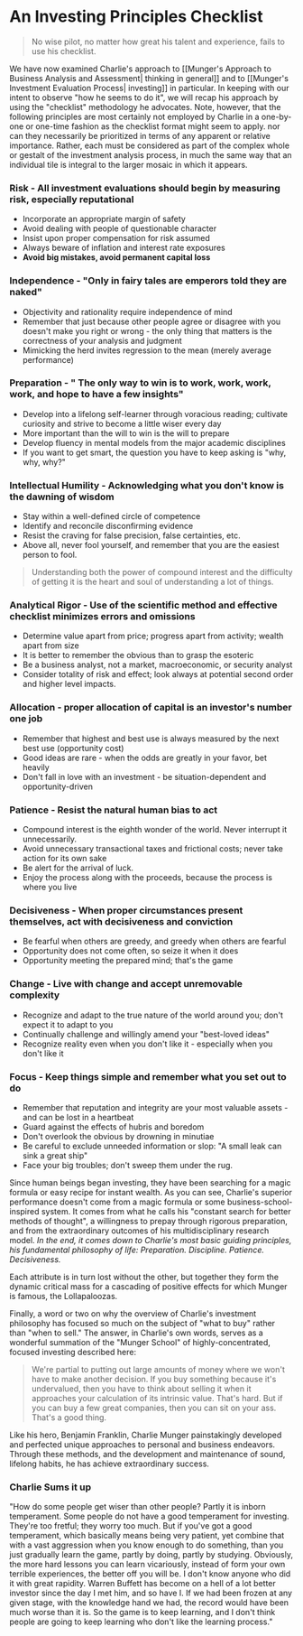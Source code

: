 # An Investing Principles Checklist

> No wise pilot, no matter how great his talent and experience, fails to use his checklist.


We have now examined Charlie's approach to [[Munger's Approach to Business Analysis and Assessment| thinking in general]] and to [[Munger's Investment Evaluation Process| investing]] in particular. In keeping with our intent to observe "how he seems to do it", we will recap his approach by using the "checklist" methodology he advocates. Note, however, that the following principles are most certainly not employed by Charlie in a one-by-one or one-time fashion as the checklist format might seem to apply. nor can they necessarily be prioritized in terms of any apparent or relative importance. Rather, each must be considered as part of the complex whole or gestalt of the investment analysis process, in much the same way that an individual tile is integral to the larger mosaic in which it appears.

### Risk - All investment evaluations should begin by measuring risk, especially reputational
- Incorporate an appropriate margin of safety
- Avoid dealing with people of questionable character
- Insist upon proper compensation for risk assumed
- Always beware of inflation and interest rate exposures
- **Avoid big mistakes, avoid permanent capital loss**

### Independence - "Only in fairy tales are emperors told they are naked"
- Objectivity and rationality require independence of mind
- Remember that just because other people agree or disagree with you doesn't make you right or wrong - the only thing that matters is the correctness of your analysis and judgment
- Mimicking the herd invites regression to the mean (merely average performance)

### Preparation - " The only way to win is to work, work, work, work, and hope to have a few insights"
- Develop into a lifelong self-learner through voracious reading; cultivate curiosity and strive to become a little wiser every day
- More important than the will to win is the will to prepare
- Develop fluency in mental models from the major academic disciplines
- If you want to get smart, the question you have to keep asking is "why, why, why?"

### Intellectual Humility - Acknowledging what you don't know is the dawning of wisdom
- Stay within a well-defined circle of competence
- Identify and reconcile disconfirming evidence
- Resist the craving for false precision, false certainties, etc.
- Above all, never fool yourself, and remember that you are the easiest person to fool.


> Understanding both the power of compound interest and the difficulty of getting it is the heart and soul of understanding a lot of things.

### Analytical Rigor - Use of the scientific method and effective checklist minimizes errors and omissions
- Determine value apart from price; progress apart from activity; wealth apart from size
- It is better to remember the obvious than to grasp the esoteric 
- Be a business analyst, not a market, macroeconomic, or security analyst
- Consider totality of risk and effect; look always at potential second order and higher level impacts.

### Allocation - proper allocation of capital is an investor's number one job
- Remember that highest and best use is always measured by the next best use (opportunity cost)
- Good ideas are rare - when the odds are greatly in your favor, bet heavily
- Don't fall in love with an investment - be situation-dependent and opportunity-driven

### Patience - Resist the natural human bias to act
- Compound interest is the eighth wonder of the world. Never interrupt it unnecessarily.
- Avoid unnecessary transactional taxes and frictional costs; never take action for its own sake
- Be alert for the arrival of luck.
- Enjoy the process along with the proceeds, because the process is where you live

### Decisiveness - When proper circumstances present themselves, act with decisiveness and conviction
- Be fearful when others are greedy, and greedy when others are fearful
- Opportunity does not come often, so seize it when it does
- Opportunity meeting the prepared mind; that's the game


### Change - Live with change and accept unremovable complexity
- Recognize and adapt to the true nature of the world around you; don't expect it to adapt to you
- Continually challenge and willingly amend your "best-loved ideas" 
- Recognize reality even when you don't like it - especially when you don't like it

### Focus - Keep things simple and remember what you set out to do
- Remember that reputation and integrity are your most valuable assets - and can be lost in a heartbeat
- Guard against the effects of hubris and boredom
- Don't overlook the obvious by drowning in minutiae
- Be careful to exclude unneeded information or slop: "A small leak can sink a great ship"
- Face your big troubles; don't sweep them under the rug.

Since human beings began investing, they have been searching for a magic formula or easy recipe for instant wealth. As you can see, Charlie's superior performance doesn't come from a magic formula or some business-school-inspired system. It comes from what he calls his "constant search for better methods of thought", a willingness to prepay through rigorous preparation, and from the extraordinary outcomes of his multidisciplinary research model. *In the end, it comes down to Charlie's most basic guiding principles, his fundamental philosophy of life: Preparation. Discipline. Patience. Decisiveness.*

Each attribute is in turn lost without the other, but together they form the dynamic critical mass for a cascading of positive effects for which Munger is famous, the Lollapaloozas.


Finally, a word or two on why the overview of Charlie's investment philosophy has focused so much on the subject of "what to buy" rather than "when to sell." The answer, in Charlie's own words, serves as a wonderful summation of the "Munger School" of highly-concentrated, focused investing described here:

> We're partial to putting out large amounts of money where we won't have to make another decision. If you buy something because it's undervalued, then you have to think about selling it when it approaches your calculation of its intrinsic value. That's hard. But if you can buy a few great companies, then you can sit on your ass. That's a good thing.

Like his hero, Benjamin Franklin, Charlie Munger painstakingly developed and perfected unique approaches to personal and business endeavors. Through these methods, and the development and maintenance of sound, lifelong habits, he has achieve extraordinary success.


### Charlie Sums it up
"How do some people get wiser than other people? Partly it is inborn temperament. Some people do not have a good temperament for investing. They're too fretful; they worry too much. But if you've got a good temperament, which basically means being very patient, yet combine that with a vast aggression when you know enough to do something, than you just gradually learn the game, partly by doing, partly by studying. Obviously, the more hard lessons you can learn vicariously, instead of form your own terrible experiences, the better off you will be. I don't know anyone who did it with great rapidity. Warren Buffett has become on a hell of a lot better investor since the day I met him, and so have I. If we had been frozen at any given stage, with the knowledge hand we had, the record would have been much worse than it is. So the game is to keep learning, and I don't think people are going to keep learning who don't like the learning process."